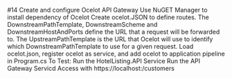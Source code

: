 ﻿#14 Create and configure Ocelot API Gateway
	Use NuGET Manager to install dependency of Ocelot
	Create ocelot.JSON to define routes.
		The DownstreamPathTemplate, DownstreamScheme and DownstreamHostAndPorts define the URL that a request will be forwarded to.
		The UpstreamPathTemplate is the URL that Ocelot will use to identify which DownstreamPathTemplate to use for a given request. 
        Load ocelot.json, register ocelot as service, and add ocelot to application pipeline in Program.cs
	To Test:
		Run the HotelListing.API Service
		Run the API Gateway Servicd
		Access with https://localhost:<API Gateway Port>/customers
